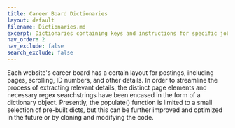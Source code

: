 ```yaml
---
title: Career Board Dictionaries
layout: default
filename: Dictionaries.md
excerpt: Dictionaries containing keys and instructions for specific job boards.
nav_order: 2
nav_exclude: false
search_exclude: false
---
```


Each website's career board has a certain layout for postings, including pages, scrolling, ID numbers, and other details.  In order to streamline the process of extracting relevant details, the distinct page elements and necessary regex searchstrings have been encased in the form of a dictionary object.  Presently, the populate() function is limited to a small selection of pre-built dicts, but this can be further improved and optimized in the future or by cloning and modifying the code.
